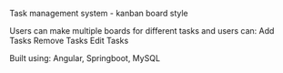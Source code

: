 Task management system - kanban board style

Users can make multiple boards for different tasks and users can:
Add Tasks
Remove Tasks
Edit Tasks

Built using: Angular, Springboot, MySQL


